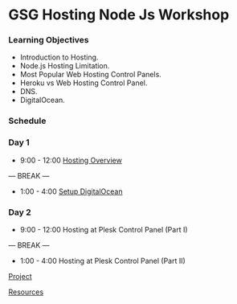 # GSG Hosting Node Js Workshop

### Learning Objectives
- Introduction to Hosting.
- Node.js Hosting Limitation.
- Most Popular Web Hosting Control Panels.
- Heroku vs Web Hosting Control Panel.
- DNS.
- DigitalOcean.




### Schedule
### Day 1
- 9:00 - 12:00 
[Hosting Overview](https://docs.google.com/presentation/d/1Z4oWdHEXjKVxzwnjjbaMHAAl1WLQ_1tEZQyv3MsU2gY/edit#slide=id.ga1c93baa73_2_82)

— BREAK —
- 1:00 - 4:00
[Setup DigitalOcean](https://github.com/YakoobHammouri/GSG-hosting-node-js-workshop/blob/main/SetupDigitalOcean.md)

### Day 2
- 9:00 - 12:00 Hosting at Plesk Control Panel (Part I)

— BREAK —
- 1:00 - 4:00 Hosting at Plesk Control Panel (Part II)

 [Project]() 
 
 [Resources](https://github.com/YakoobHammouri/GSG-hosting-node-js-workshop/blob/main/Resources.md)

